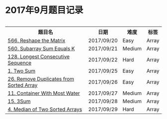 # 2017年9月题目记录

<div style="overflow-x: auto; width:100%;text-align:center;">
<table>  
    <tr>
        <th>题目名</th>
        <th>日期</th>
        <th>难度</th>
        <th>标签</th>
    </tr>
    <tr>  
        <td><a href="https://leetcode.com/problems/reshape-the-matrix/#/description">566. Reshape the Matrix</a></td>  
        <td>2017/09/20</td>  
        <td>Easy</td>  
        <td>Array</td>  
    </tr>  
    <tr>  
        <td><a href="https://leetcode.com/problems/subarray-sum-equals-k/description">560. Subarray Sum Equals K</a></td>  
        <td>2017/09/21</td>  
        <td>Medium</td>  
        <td>Array</td>  
    </tr>
    <tr>  
        <td><a href="https://leetcode.com/problems/longest-consecutive-sequence/description">128. Longest Consecutive Sequence</a></td>  
        <td>2017/09/22</td>  
        <td>Hard</td>  
        <td>Array</td>  
    </tr> 
    <tr>  
        <td><a href="https://leetcode.com/problems/two-sum/description/">1. Two Sum</a></td>  
        <td>2017/09/25</td>  
        <td>Easy</td>  
        <td>Array</td>  
    </tr> 
    <tr>  
        <td><a href="https://leetcode.com/problems/remove-duplicates-from-sorted-array/description/">26. Remove Duplicates from Sorted Array</a></td>  
        <td>2017/09/26</td>  
        <td>Easy</td>  
        <td>Array</td>  
    </tr> 
    <tr>  
        <td><a href="https://leetcode.com/problems/container-with-most-water/description/">11. Container With Most Water</a></td>  
        <td>2017/09/27</td>  
        <td>Medium</td>  
        <td>Array</td>  
    </tr> 
    <tr>  
        <td><a href="https://leetcode.com/problems/3sum/description/">15. 3Sum</a></td>  
        <td>2017/09/28</td>  
        <td>Medium</td>  
        <td>Array</td>  
    </tr> 
    <tr>  
        <td><a href="https://leetcode.com/problems/median-of-two-sorted-arrays/description/">4. Median of Two Sorted Arrays</a></td>  
        <td>2017/09/29</td>  
        <td>Hard</td>  
        <td>Array</td>  
    </tr> 
</table>  
</div>